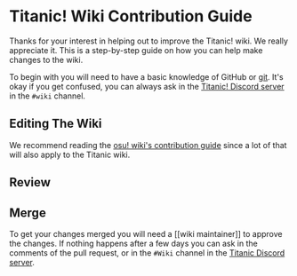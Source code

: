 # Titanic! Wiki Contribution Guide

Thanks for your interest in helping out to improve the Titanic! wiki. We really appreciate it.
This is a step-by-step guide on how you can help make changes to the wiki.

To begin with you will need to have a basic knowledge of GitHub or [git](https://git-scm.com/). It's okay if you get confused, you can always ask in the [Titanic! Discord server](https://discord.gg/qupv72e7YH) in the `#wiki` channel.

## Editing The Wiki

We recommend reading the [osu! wiki's contribution guide](https://osu.ppy.sh/wiki/en/osu!_wiki/Contribution_guide) since a lot of that will also apply to the Titanic wiki.

## Review

## Merge 

To get your changes merged you will need a [[wiki maintainer]] to approve the changes. If nothing happens after a few days you can ask in the comments of the pull request, or in the `#Wiki` channel in the [Titanic Discord server](https://discord.gg/vxWCkXcARq).
